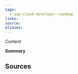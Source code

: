 ```yaml
---
tags:
  - sap-cloud-developer-roadmap
links: 
source: 
aliases:
---
```

*Content*

**Summary**

**Sources**
- 